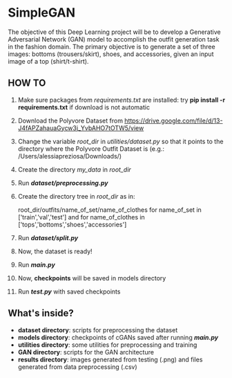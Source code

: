 # SimpleGAN
The objective of this Deep Learning project will be to develop a Generative Adversarial Network (GAN) model to accomplish the outfit generation task in the fashion domain. The primary objective is to generate a set of three images: bottoms (trousers/skirt), shoes, and accessories, given an input image of a top (shirt/t-shirt).

## HOW TO
1. Make sure packages from *requirements.txt* are installed: try **pip install -r requirements.txt** if download is not automatic 
2. Download the Polyvore Dataset from https://drive.google.com/file/d/13-J4fAPZahauaGycw3j_YvbAHO7tOTW5/view
3. Change the variable *root_dir* in *utilities/dataset.py* so that it points to the directory where the Polyvore Outfit Dataset is (e.g.: /Users/alessiapreziosa/Downloads/)
4. Create the directory *my_data* in *root_dir*
5. Run ***dataset/preprocessing.py***
6. Create the directory tree in *root_dir* as in: 

    root_dir/outfits/name_of_set/name_of_clothes
    for name_of_set in ['train','val','test'] and for name_of_clothes in ['tops','bottoms','shoes','accessories']
    
7. Run ***dataset/split.py***
8. Now, the dataset is ready!
9. Run ***main.py***
10. Now, **checkpoints** will be saved in models directory
11. Run ***test.py*** with saved checkpoints

## What's inside?
* **dataset directory**: scripts for preprocessing the dataset
* **models directory**: checkpoints of cGANs saved after running ***main.py***
* **utilities directory**: some utilities for preprocessing and training
* **GAN directory**: scripts for the GAN architecture
* **results directory**: images generated from testing (.png) and files generated from data preprocessing (.csv)
